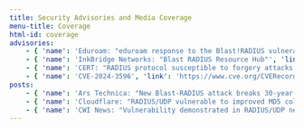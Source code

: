 ```yaml
---
title: Security Advisories and Media Coverage
menu-title: Coverage
html-id: coverage
advisories:
    - { 'name': 'Eduroam: "eduroam response to the Blast!RADIUS vulnerability"', 'link': 'https://eduroam.org/eduroam-response-to-the-blastradius-vulnerability'}
    - { 'name': 'InkBridge Networks: "Blast RADIUS Resource Hub"', 'link': 'https://www.inkbridgenetworks.com/blastradius'}
    - { 'name': 'CERT: "RADIUS protocol susceptible to forgery attacks. Vulnerability Note VU#456537"', 'link': 'https://kb.cert.org/vuls/id/456537'}
    - { 'name': 'CVE-2024-3596', 'link': 'https://www.cve.org/CVERecord?id=CVE-2024-3596'}
posts:
    - { 'name': 'Ars Technica: "New Blast-RADIUS attack breaks 30-year-old protocol used in networks everywhere"', 'link': 'https://arstechnica.com/security/2024/07/new-blast-radius-attack-breaks-30-year-old-protocol-used-in-networks-everywhere/' }
    - { 'name': 'Cloudflare: "RADIUS/UDP vulnerable to improved MD5 collision attack"', 'link': 'https://blog.cloudflare.com/radius-udp-vulnerable-md5-attack' }
    - { 'name': 'CWI News: "Vulnerability demonstrated in RADIUS/UDP network protocol"', 'link': 'https://www.cwi.nl/en/news/vulnerability-demonstrated-in-radiusudp-network-protocol/' }
---
```

